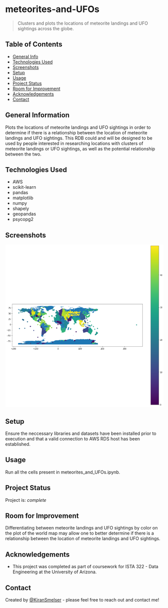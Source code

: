 # meteorites-and-UFOs
> Clusters and plots the locations of meteorite landings and UFO sightings across the globe. 

## Table of Contents
* [General Info](#general-information)
* [Technologies Used](#technologies-used)
* [Screenshots](#screenshots)
* [Setup](#setup)
* [Usage](#usage)
* [Project Status](#project-status)
* [Room for Improvement](#room-for-improvement)
* [Acknowledgements](#acknowledgements)
* [Contact](#contact)


## General Information
Plots the locations of meteorite landings and UFO sightings in order to determine if there is a relationship between the location of meteorite landings and UFO sightings. This RDB could and will be designed to be used by people interested in researching locations with clusters of meteorite landings or UFO sightings, as well as the potential relationship between the two. 


## Technologies Used
- AWS
- scikit-learn
- pandas
- matplotlib
- numpy
- shapely
- geopandas
- psycopg2


## Screenshots
![Example screenshot](./result.png)


## Setup
Ensure the neccessary libraries and datasets have been installed prior to execution and that a valid connection to AWS RDS host has been established.


## Usage
Run all the cells present in meteorites_and_UFOs.ipynb.


## Project Status
Project is: _complete_


## Room for Improvement
Differentiating between meteorite landings and UFO sightings by color on the plot of the world map may allow one to better determine if there is a relationship between the location of meteorite landings and UFO sightings.


## Acknowledgements
- This project was completed as part of coursework for ISTA 322 - Data Engineering at the University of Arizona.


## Contact
Created by [@KiranSmelser](https://github.com/KiranSmelser) - please feel free to reach out and contact me!